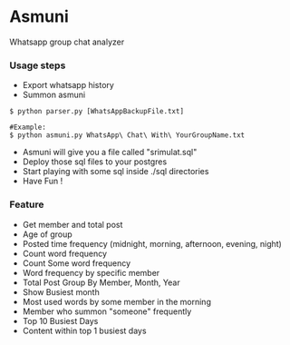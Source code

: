 # Asmuni
Whatsapp group chat analyzer

### Usage steps ###
- Export whatsapp history
- Summon asmuni
```
$ python parser.py [WhatsAppBackupFile.txt]

#Example:
$ python asmuni.py WhatsApp\ Chat\ With\ YourGroupName.txt
```
- Asmuni will give you a file called "srimulat.sql"
- Deploy those sql files to your postgres
- Start playing with some sql inside ./sql directories
- Have Fun !

### Feature ###
- Get member and total post
- Age of group
- Posted time frequency (midnight, morning, afternoon, evening, night)
- Count word frequency 
- Count Some word frequency 
- Word frequency by specific member
- Total Post Group By Member, Month, Year
- Show Busiest month  
- Most used words by some member in the morning
- Member who summon "someone" frequently
- Top 10 Busiest Days
- Content within top 1 busiest days

